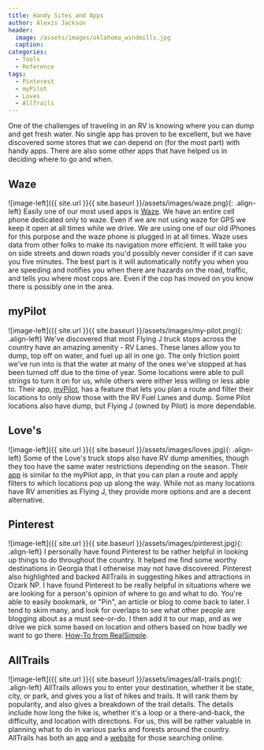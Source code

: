 ```yaml
---
title: Handy Sites and Apps
author: Alexis Jackson
header:
  image: /assets/images/oklahoma_windmills.jpg
  caption:
categories:
  - Tools
  - Reference
tags:
  - Pinterest
  - myPilot
  - Loves
  - AllTrails
---
```


One of the challenges of traveling in an RV is knowing where you can dump and get fresh water. No single app has proven to be excellent, but we have discovered some stores that we can depend on (for the most part) with handy apps. There are also some other apps that have helped us in deciding where to go and when.

## Waze

![image-left]({{ site.url }}{{ site.baseurl }}/assets/images/waze.png){: .align-left}
Easily one of our most used apps is [Waze](https://www.waze.com/).  We have an entire cell phone dedicated only to waze.  Even if we are not using waze for GPS we keep it open at all times while we drive.  We are using one of our old iPhones for this purpose and the waze phone is plugged in at all times.  Waze uses data from other folks to make its navigation more efficient.  It will take you on side streets and down roads you'd possibly never consider if it can save you five minutes.  The best part is it will automatically notify you when you are speeding and notifies you when there are hazards on the road, traffic, and tells you where most cops are.  Even if the cop has moved on you know there is possibly one in the area.  

## myPilot

![image-left]({{ site.url }}{{ site.baseurl }}/assets/images/my-pilot.png){: .align-left}
We've discovered that most Flying J truck stops across the country have an amazing amenity - RV Lanes. These lanes allow you to dump, top off on water, and fuel up all in one go. The only friction point we've run into is that the water at many of the ones we've stopped at has been turned off due to the time of year. Some locations were able to pull strings to turn it on for us, while others were either less willing or less able to. Their app, [myPilot](https://pilotflyingj.com/mypilot), has a feature that lets you plan a route and filter their locations to only show those with the RV Fuel Lanes and dump. Some Pilot locations also have dump, but Flying J (owned by Pilot) is more dependable.

## Love's

![image-left]({{ site.url }}{{ site.baseurl }}/assets/images/loves.jpg){: .align-left}
Some of the Love's truck stops also have RV dump amenities, though they too have the same water restrictions depending on the season. Their [app](https://www.loves.com/en/my-love-rewards/download-loves-connect) is similar to the myPilot app, in that you can plan a route and apply filters to which locations pop up along the way. While not as many locations have RV amenities as Flying J, they provide more options and are a decent alternative.

## Pinterest

![image-left]({{ site.url }}{{ site.baseurl }}/assets/images/pinterest.jpg){: .align-left}
I personally have found Pinterest to be rather helpful in looking up things to do throughout the country. It helped me find some worthy destinations in Georgia that I otherwise may not have discovered. Pinterest also highlighted and backed AllTrails in suggesting hikes and attractions in Ozark NP. I have found Pinterest to be really helpful in situations where we are looking for a person's opinion of where to go and what to do. You're able to easily bookmark, or "Pin", an article or blog to come back to later. I tend to skim many, and look for overlaps to see what other people are blogging about as a must see-or-do. I then add it to our map, and as we drive we pick some based on location and others based on how badly we want to go there. [How-To from RealSimple](https://www.pinterest.com/pin/328059154080288399/).

## AllTrails

![image-left]({{ site.url }}{{ site.baseurl }}/assets/images/all-trails.png){: .align-left}
AllTrails allows you to enter your destination, whether it be state, city, or park, and gives you a list of hikes and trails. It will rank them by popularity, and also gives a breakdown of the trail details. The details include how long the hike is, whether it's a loop or a there-and-back, the difficulty, and location with directions. For us, this will be rather valuable in planning what to do in various parks and forests around the country. AllTrails has both an [app](https://www.alltrails.com/mobile) and a [website](https://www.alltrails.com/) for those searching online.

